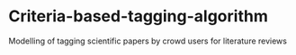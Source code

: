 # Criteria-based-tagging-algorithm
Modelling of tagging scientific papers by crowd users for literature reviews